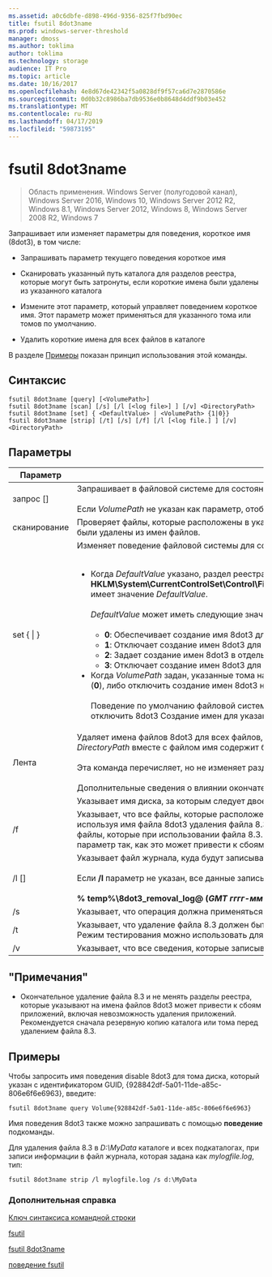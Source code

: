 ```yaml
---
ms.assetid: a0c6dbfe-d898-496d-9356-825f7fbd90ec
title: fsutil 8dot3name
ms.prod: windows-server-threshold
manager: dmoss
ms.author: toklima
author: toklima
ms.technology: storage
audience: IT Pro
ms.topic: article
ms.date: 10/16/2017
ms.openlocfilehash: 4e8d67de42342f5a0828df9f57ca6d7e2870586e
ms.sourcegitcommit: 0d0b32c8986ba7db9536e0b8648d4ddf9b03e452
ms.translationtype: MT
ms.contentlocale: ru-RU
ms.lasthandoff: 04/17/2019
ms.locfileid: "59873195"
---
```

# <a name="fsutil-8dot3name"></a>fsutil 8dot3name

>Область применения. Windows Server (полугодовой канал), Windows Server 2016, Windows 10, Windows Server 2012 R2, Windows 8.1, Windows Server 2012, Windows 8, Windows Server 2008 R2, Windows 7

Запрашивает или изменяет параметры для поведения, короткое имя (8dot3), в том числе:

-   Запрашивать параметр текущего поведения короткое имя

-   Сканировать указанный путь каталога для разделов реестра, которые могут быть затронуты, если короткие имена были удалены из указанного каталога

-   Измените этот параметр, который управляет поведением короткое имя. Этот параметр может применяться для указанного тома или томов по умолчанию.

-   Удалить короткие имена для всех файлов в каталоге

В разделе [Примеры](#BKMK_examples) показан принцип использования этой команды.

## <a name="syntax"></a>Синтаксис

```
fsutil 8dot3name [query] [<VolumePath>]
fsutil 8dot3name [scan] [/s] [/l [<log file>] ] [/v] <DirectoryPath>
fsutil 8dot3name [set] { <DefaultValue> | <VolumePath> {1|0}}
fsutil 8dot3name [strip] [/t] [/s] [/f] [/l [<log file.] ] [/v] <DirectoryPath>
```

## <a name="parameters"></a>Параметры

|Параметр|Описание|
|-------------|---------------|
|запрос [<VolumePath>]|Запрашивает в файловой системе для состояния поведение создания 8dot3 короткое имя.<br /><br />Если *VolumePath* не указан как параметр, отображается 8dot3name создания поведение по умолчанию для всех томов.|
|сканирование <DirectoryPath>|Проверяет файлы, которые расположены в указанном *DirectoryPath* для разделов реестра, которые могут быть затронуты, если 8dot3 короткие имена были удалены из имен файлов.|
|set { <DefaultValue> &#124; <VolumePath>}|Изменяет поведение файловой системы для создания имен 8dot3 в следующих случаях:<br /><br /><ul><li>Когда *DefaultValue* указано, раздел реестра, **HKLM\System\CurrentControlSet\Control\FileSystem\NtfsDisable8dot3NameCreationNtfsDisable8dot3NameCreationNtfsDisable8dot3NameCreation**, имеет значение *DefaultValue*.<br /><br />    *DefaultValue* может иметь следующие значения:<br /><br /><ul><li>**0**: Обеспечивает создание имя 8dot3 для всех томов в системе.</li><li>**1**: Отключает создание имен 8dot3 для всех томов в системе.</li><li>**2**: Задает создание имен 8dot3 в отдельности для каждого тома.</li><li>**3**: Отключает создание имен 8dot3 для всех томов, за исключением системного тома.</li></ul></li><li>Когда *VolumePath* задан, указанные тома на диске флаг 8dot3name свойства настроены для включения 8dot3 Создание имен для указанного тома (**0**), либо отключить создание имен 8dot3 на Указанный том (**1**).<br /><br />    Поведение по умолчанию файловой системы для создания имен 8dot3 должно быть присвоено значение **2** прежде, чем можно включить или отключить 8dot3 Создание имен для указанного тома.</li></ul>|
|Лента <DirectoryPath>|Удаляет имена файлов 8dot3 для всех файлов, которые расположены в указанном *DirectoryPath*. Имя файла 8dot3 удаляется для всех файлов, где *DirectoryPath* вместе с файлом имя содержит более 260 символов.<br /><br />Эта команда перечисляет, но не изменяет разделы реестра, которые указывают на файлы, которые были удалены имена файлов 8dot3.<br /><br />Дополнительные сведения о влиянии окончательно удаления файла 8.3 из файлов, см. в разделе ["Примечания"](Fsutil-8dot3name.md#BKMK_remarks).|
|<VolumePath>|Указывает имя диска, за которым следует двоеточие или GUID в формате **тома {***GUID***}**.|
|/f|Указывает, что все файлы, которые расположены в указанном *DirectoryPath* даже при наличии разделов реестра, которые указывают на файлы, используя имя файла 8dot3 удаления файла 8.3. В этом случае операция удаляет файла 8.3, но не изменяет разделы реестра, которые указывают на файлы, которые при использовании файла 8.3. **Предупреждение:** Рекомендуется резервную копию каталога или тома перед использованием **/f** параметр так, как это может привести к сбоям приложений, включая невозможность удаления программы.|
|/l [<log file>]|Указывает файл журнала, куда будут записываться сведения.<br /><br />Если **/l** параметр не указан, все данные записываются в файл журнала по умолчанию:<br /><br />**% temp%\8dot3_removal_log@ (***GMT гггг-мм-дд чч-мм сс***) .log**|
|/s|Указывает, что операция должна применяться в подкаталоги указанного *DirectoryPath*.|
|/t|Указывает, что удаление файла 8.3 должен быть выполнен в тестовом режиме. Выполняются все операции, кроме фактическое удаление файла 8.3. Режим тестирования можно использовать для обнаружения реестра, которое ключи ссылки на файлы, использующие файла 8.3.|
|/v|Указывает, что все сведения, которые записываются в файл журнала также отображается в командной строке.|

## <a name="BKMK_remarks"></a>"Примечания"

-   Окончательное удаление файла 8.3 и не менять разделы реестра, которые указывают на имена файлов 8dot3 может привести к сбоям приложений, включая невозможность удаления приложений. Рекомендуется сначала резервную копию каталога или тома перед удалением файла 8.3.

## <a name="BKMK_examples"></a>Примеры
Чтобы запросить имя поведения disable 8dot3 для тома диска, который указан с идентификатором GUID, {928842df-5a01-11de-a85c-806e6f6e6963}, введите:

```
fsutil 8dot3name query Volume{928842df-5a01-11de-a85c-806e6f6e6963}
```

Имя поведения 8dot3 также можно запрашивать с помощью **поведение** подкоманды.

Для удаления файла 8.3 в *D:\MyData* каталоге и всех подкаталогах, при записи информации в файл журнала, которая задана как *mylogfile.log*, тип:

```
fsutil 8dot3name strip /l mylogfile.log /s d:\MyData
```

### <a name="additional-references"></a>Дополнительная справка
[Ключ синтаксиса командной строки](Command-Line-Syntax-Key.md)

[fsutil](Fsutil.md)

[fsutil 8dot3name](Fsutil-8dot3name.md)

[поведение fsutil](Fsutil-behavior.md)


